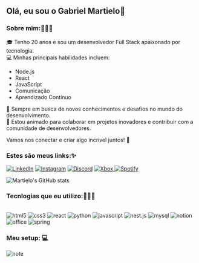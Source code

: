 ## Olá, eu sou o Gabriel Martielo👋
### Sobre mim:🙋🏾‍♂️
🎓 Tenho 20 anos e sou um desenvolvedor Full Stack apaixonado por tecnologia.  
💻 Minhas principais habilidades incluem:

- Node.js
- React
- JavaScript
- Comunicação
- Aprendizado Contínuo

🌱 Sempre em busca de novos conhecimentos e desafios no mundo do desenvolvimento.  
🚀 Estou animado para colaborar em projetos inovadores e contribuir com a comunidade de desenvolvedores.

Vamos nos conectar e criar algo incrível juntos! 🚀

### Estes são meus links:✨ 

[![LinkedIn](https://img.shields.io/badge/LinkedIn-0077B5?style=for-the-badge&logo=linkedin&logoColor=white)](https://https://www.linkedin.com/in/gabrielmartielo)
[![Instagram](https://img.shields.io/badge/Instagram-E4405F?style=for-the-badge&logo=instagram&logoColor=white)](https://www.instagram.com/gmartielos/)
[![Discord](https://img.shields.io/badge/Discord-7289DA?style=for-the-badge&logo=discord&logoColor=white
)](https://discord.gg/Kq8P3n7)
[![Xbox](https://img.shields.io/badge/Xbox-107C10?style=for-the-badge&logo=xbox&logoColor=white)
](https://www.instagram.com/gmartielos/)
[![Spotify](https://img.shields.io/badge/Spotify-1ED760?&style=for-the-badge&logo=spotify&logoColor=white)
](https://open.spotify.com/user/227gfss3nov6oyljgju2wyuiq?si=29503e7c5b184a04)

![Martielo's GitHub stats](https://github-readme-stats.vercel.app/api?username=smartielo&show_icons=true&theme=dark)

### Tecnlogias que eu utilizo:👨🏽‍💻

<div style="display: inline_block"><br/>
    <img text-align="center" alt="html5" src="https://img.shields.io/badge/HTML5-E34F26?style=for-the-badge&logo=html5&logoColor=white"/>
    <img text-align="center" alt="css3" src="https://img.shields.io/badge/CSS3-1572B6?style=for-the-badge&logo=css3&logoColor=white"/>
    <img text-align="center" alt="react" src="https://img.shields.io/badge/React-20232A?style=for-the-badge&logo=react&logoColor=61DAFB"/>
    <img text-align="center" alt="python" src="https://img.shields.io/badge/python-3670A0?style=for-the-badge&logo=python&logoColor=ffdd54"/>
    <img text-align="center" alt="javascript" src="https://img.shields.io/badge/javascript-%23323330.svg?style=for-the-badge&logo=javascript&logoColor=%23F7DF1E"/>
    <img text-align="center" alt="nest.js" src="https://img.shields.io/badge/nestjs-%23E0234E.svg?style=for-the-badge&logo=nestjs&logoColor=white"/>
    <img (text-align="center" alt="mysql" src="https://img.shields.io/badge/mysql-4479A1.svg?style=for-the-badge&logo=mysql&logoColor=white"/>
    <img text-align="center" alt="notion" src="https://img.shields.io/badge/Notion-000000?style=for-the-badge&logo=notion&logoColor=white"/>
    <img text-align="center" alt="office" src="https://img.shields.io/badge/Microsoft_Office-D83B01?style=for-the-badge&logo=microsoft-office&logoColor=white"/>
    <img text-align="center" alt="spring" src="https://img.shields.io/badge/spring-%236DB33F.svg?style=for-the-badge&logo=spring&logoColor=white"/>   
</div>

### Meu setup: 💻

<div>  <img text-align="center" alt="note" src="https://img.shields.io/badge/Windows-Galaxy_Book_2-0078D6?style=for-the-badge&logo=windows&logoColor=white"/>
</div></br>
